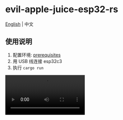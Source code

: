 # evil-apple-juice-esp32-rs

[English](README.md) | 中文

## 使用说明
1. 配置环境: [prerequisites](https://github.com/esp-rs/esp-idf-template#prerequisites)
2. 用 USB 线连接 esp32c3
3. 执行 `cargo run`

<video controls width="250" src="https://github.com/lz1998/evil-apple-juice-esp32-rs/assets/9082086/410840a5-0f7e-4955-a9aa-aa4d42787373"></video>
